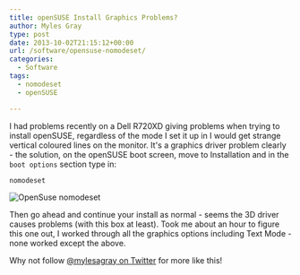 ```yaml
---
title: openSUSE Install Graphics Problems?
author: Myles Gray
type: post
date: 2013-10-02T21:15:12+00:00
url: /software/opensuse-nomodeset/
categories:
  - Software
tags:
  - nomodeset
  - openSUSE

---
```

I had problems recently on a Dell R720XD giving problems when trying to install openSUSE, regardless of the mode I set it up in I would get strange vertical coloured lines on the monitor. It's a graphics driver problem clearly - the solution, on the openSUSE boot screen, move to Installation and in the `boot options` section type in:

    nomodeset
    

![OpenSuse nomodeset][1] 

Then go ahead and continue your install as normal - seems the 3D driver causes problems (with this box at least). Took me about an hour to figure this one out, I worked through all the graphics options including Text Mode - none worked except the above.

Why not follow [@mylesagray on Twitter][2] for more like this!

 [1]: /uploads/2013/11/opensuse_01.png
 [2]: https://twitter.com/mylesagray